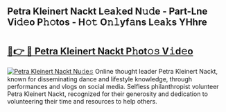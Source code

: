 ## Petra Kleinert Nackt L𝚎a𝚔ed N𝚞𝚍e - Part-Lne Vi𝚍𝚎o P𝚑𝚘tos - H𝚘𝚝 O𝚗𝚕yf𝚊ns L𝚎a𝚔s YHhre

# <h2><a href="http://kfcqqo.oniu.top/?m=Petra+Kleinert+Nackt">🔗👉 🔴 Petra Kleinert Nackt P𝚑ot𝚘𝚜 V𝚒d𝚎o</a></h2>

[![Petra Kleinert Nackt Nu𝚍e𝚜](https://i.imgur.com/0qMVB7G.gif)](http://kfcqqo.oniu.top/?m=Petra+Kleinert+Nackt)
Online thought leader Petra Kleinert Nackt, known for disseminating dance and lifestyle knowledge, through performances and vlogs on social media. Selfless philanthropist volunteer Petra Kleinert Nackt, recognized for their generosity and dedication to volunteering their time and resources to help others.  
